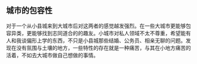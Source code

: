 ## 城市的包容性

对于一个从小县城来到大城市后对这两者的感觉越发强烈。在一些大城市更能够包容异类，更能够找到志同道合的的趣友。小城市对私人领域不太不尊重，希望能有人和我谈偏形上学的东西，不只是小县城那些结婚、公务员、相亲无聊的问题。发现在没有氛围与土壤的地方，一些特性的存在就是一种痛苦，与其在小地方痛苦的活着，不如去大城市做自己想做的事情。